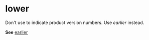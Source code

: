 # lower

Don't use to indicate product version numbers. Use *earlier* instead.

**See** [earlier](https://worldready.cloudapp.net/Styleguide/Read?id=2700&topicid=32559)
